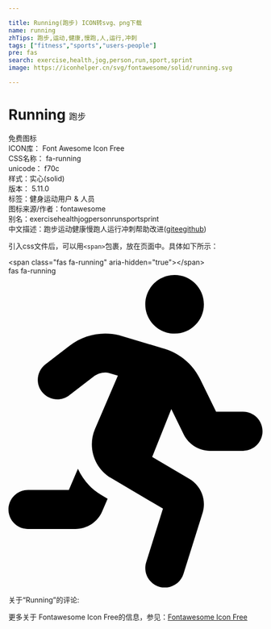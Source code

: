 ```yaml
---

title: Running(跑步) ICON转svg、png下载
name: running
zhTips: 跑步,运动,健康,慢跑,人,运行,冲刺
tags: ["fitness","sports","users-people"]
pre: fas
search: exercise,health,jog,person,run,sport,sprint
image: https://iconhelper.cn/svg/fontawesome/solid/running.svg

---
```


# Running  <small style="font-size: 60%;font-weight: 100">跑步</small>


<div class="detail-page">
<p>
<span><span class="badge-success badge">免费图标</span> </span>
<br/>
<span>
ICON库：
<span class="badge-secondary badge">Font Awesome Icon Free</span> 
</span>
<br/>
<span>
CSS名称：
<span class="badge-secondary badge">fa-running</span> 
</span>
<br/>
<span>
unicode：
<span class="badge-secondary badge">f70c</span> 
<copy-btn content='f70c' btn-title=""></copy-btn>
<copy-btn :content='String.fromCodePoint(parseInt("f70c", 16))' btn-title="复制U"></copy-btn>
</span><br/><span>样式：<span class="badge-light badge">实心(solid)</span></span>
<br/>
<span>
版本：
<span class="badge-secondary badge">5.11.0</span> 
</span><br/><span>标签：<span class="badge-light badge"><router-link to="/tags/fitness.html">健身</router-link></span><span class="badge-light badge"><router-link to="/tags/sports.html">运动</router-link></span><span class="badge-light badge"><router-link to="/tags/users-people.html">用户 & 人员</router-link></span></span>
<br/>
<span>图标来源/作者：<span class="badge-light badge">fontawesome</span></span> 
<br/>
<span>别名：<span class="badge-light badge">exercise</span><span class="badge-light badge">health</span><span class="badge-light badge">jog</span><span class="badge-light badge">person</span><span class="badge-light badge">run</span><span class="badge-light badge">sport</span><span class="badge-light badge">sprint</span></span><br/><span class="zh-detail">中文描述：<span class="badge-primary badge">跑步</span><span class="badge-primary badge">运动</span><span class="badge-primary badge">健康</span><span class="badge-primary badge">慢跑</span><span class="badge-primary badge">人</span><span class="badge-primary badge">运行</span><span class="badge-primary badge">冲刺</span><span class="help-link"><span>帮助改进</span>(<a href="https://gitee.com/liuwave/icon-helper/edit/master/json/fontawesome/solid/running.json" target="_blank" rel="noopener noreferrer">gitee</a><a href="https://github.com/liuwave/icon-helper/edit/master/json/fontawesome/solid/running.json" target="_blank" rel="noopener noreferrer">github</a></span>)</span><br/>
</p>
</div>
<div class="alert alert-dark">
  <i class="fas fa-running fa-xs"></i>
  <i class="fas fa-running fa-sm"></i>
  <i class="fas fa-running fa-lg"></i>
  <i class="fas fa-running fa-2x"></i>
  <i class="fas fa-running fa-3x"></i>
  <i class="fas fa-running fa-5x"></i>
  <i class="fas fa-running fa-7x"></i>
</div>
<div>
  <p>引入css文件后，可以用<code>&lt;span&gt;</code>包裹，放在页面中。具体如下所示：    
  </p>
  <div class="alert alert-primary" style="font-size: 14px">
    &lt;span class="fas fa-running" aria-hidden="true"&gt;&lt;/span&gt;
    <copy-btn content='<span class="fas fa-running" aria-hidden="true"></span>'></copy-btn>
  </div>
  <div class="alert alert-secondary">
    <i class="fas fa-running"
    style="font-size: 24px"
    aria-hidden="true"></i> fas fa-running
    <copy-btn content="fas fa-running" btn-title="复制图标名称"></copy-btn>
  </div>
</div>
<div id="svg" class="svg-wrap">
<svg xmlns="http://www.w3.org/2000/svg" viewBox="0 0 416 512"><path d="M272 96c26.51 0 48-21.49 48-48S298.51 0 272 0s-48 21.49-48 48 21.49 48 48 48zM113.69 317.47l-14.8 34.52H32c-17.67 0-32 14.33-32 32s14.33 32 32 32h77.45c19.25 0 36.58-11.44 44.11-29.09l8.79-20.52-10.67-6.3c-17.32-10.23-30.06-25.37-37.99-42.61zM384 223.99h-44.03l-26.06-53.25c-12.5-25.55-35.45-44.23-61.78-50.94l-71.08-21.14c-28.3-6.8-57.77-.55-80.84 17.14l-39.67 30.41c-14.03 10.75-16.69 30.83-5.92 44.86s30.84 16.66 44.86 5.92l39.69-30.41c7.67-5.89 17.44-8 25.27-6.14l14.7 4.37-37.46 87.39c-12.62 29.48-1.31 64.01 26.3 80.31l84.98 50.17-27.47 87.73c-5.28 16.86 4.11 34.81 20.97 40.09 3.19 1 6.41 1.48 9.58 1.48 13.61 0 26.23-8.77 30.52-22.45l31.64-101.06c5.91-20.77-2.89-43.08-21.64-54.39l-61.24-36.14 31.31-78.28 20.27 41.43c8 16.34 24.92 26.89 43.11 26.89H384c17.67 0 32-14.33 32-32s-14.33-31.99-32-31.99z"/></svg>
</div>
<detail full-name='fa-running'></detail>
<div>
<p>关于“Running”的评论:</p>
</div>
<Vssue title="关于“Running”的评论" ></Vssue>    
<div><p>更多关于  Fontawesome Icon Free的信息，参见：<a target="_blank" href="https://iconhelper.cn/fontawesome.html">Fontawesome Icon Free</a>
</p></div>

